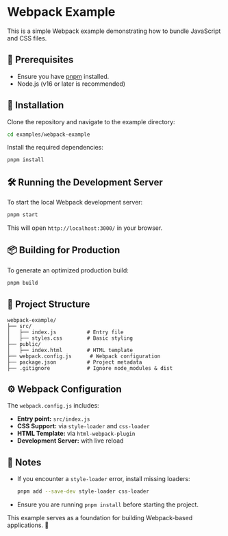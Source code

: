 # Webpack Example

This is a simple Webpack example demonstrating how to bundle JavaScript and CSS files.

## 📌 Prerequisites
- Ensure you have [pnpm](https://pnpm.io/) installed.
- Node.js (v16 or later is recommended)

## 🚀 Installation
Clone the repository and navigate to the example directory:

```sh
cd examples/webpack-example
```

Install the required dependencies:
```sh
pnpm install
```

## 🛠 Running the Development Server
To start the local Webpack development server:
```sh
pnpm start
```

This will open `http://localhost:3000/` in your browser.

## 📦 Building for Production
To generate an optimized production build:
```sh
pnpm build
```



## 📂 Project Structure

```
webpack-example/
├── src/
│   ├── index.js          # Entry file
│   ├── styles.css        # Basic styling
├── public/
│   ├── index.html        # HTML template              
├── webpack.config.js      # Webpack configuration
├── package.json          # Project metadata
├── .gitignore            # Ignore node_modules & dist
```

## ⚙️ Webpack Configuration
The `webpack.config.js` includes:
- **Entry point:** `src/index.js`
- **CSS Support:** via `style-loader` and `css-loader`
- **HTML Template:** via `html-webpack-plugin`
- **Development Server:** with live reload

## 📝 Notes
- If you encounter a `style-loader` error, install missing loaders:
  ```sh
  pnpm add --save-dev style-loader css-loader
  ```
- Ensure you are running `pnpm install` before starting the project.

This example serves as a foundation for building Webpack-based applications. 🚀